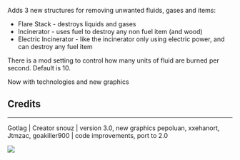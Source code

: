 Adds 3 new structures for removing unwanted fluids, gases and items:

* Flare Stack - destroys liquids and gases
* Incinerator - uses fuel to destroy any non fuel item (and wood)
* Electric Incinerator - like the incinerator only using electric power, and can destroy any fuel item

There is a mod setting to control how many units of fluid are burned per second. Default is 10.

Now with technologies and new graphics

## Credits

---

Gotlag | Creator
snouz | version 3.0, new graphics
pepoluan, xxehanort, Jtmzac, goakiller900 | code improvements, port to 2.0


![](http://i.imgur.com/yOXdP5T.gif)
